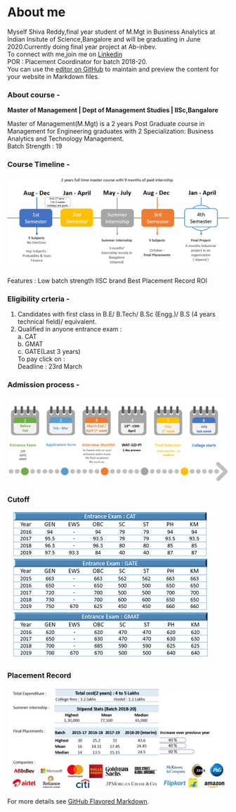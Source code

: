 # About me

Myself Shiva Reddy,final year student of M.Mgt in Business Analytics at Indian Insitute of Science,Bangalore and will be graduating in June 2020.Currently doing final year project at Ab-inbev. <br />
To connect with me,join me on [Linkedin](https://www.linkedin.com/in/shivshankar-reddy/)<br />
POR : Placement Coordinator for batch 2018-20.<br />
You can use the [editor on GitHub](https://github.com/SR1608/sr1608.github.io/edit/master/index.md) to maintain and preview the content for your website in Markdown files.

### About course -
**Master of Management | Dept of Management Studies | IISc,Bangalore**

Master of Management(M.Mgt) is a 2 years Post Graduate course in Management for Engineering graduates with 2 Specialization: Business Analytics and Technology Management. <br />
Batch Strength : 19

### Course Timeline -
<div class="row">
<img src="/images/course_timeline.PNG">
</div>

Features :
Low batch strength
IISC brand 
Best Placement Record
ROI

### Eligibility crteria  -

1. Candidates with first class in B.E/ B.Tech/ B.Sc (Engg.)/ B.S (4 years technical field)/ equivalent.
2. Qualified in anyone entrance exam : <br />
    a. CAT <br />
    b. GMAT <br />
    c. GATE(Last 3 years)<br />
 To pay click on :<br />
 Deadline : 23rd March
 
### Admission process -


<div class="row">
<img src="/images/admission process.PNG">
</div>

### Cutoff

<div class="row">
<img src="/images/cut_off20.PNG">
</div>

### Placement Record

<div class="row">
<img src="/images/placement_stats.PNG">
</div>

For more details see [GitHub Flavored Markdown](https://guides.github.com/features/mastering-markdown/).


